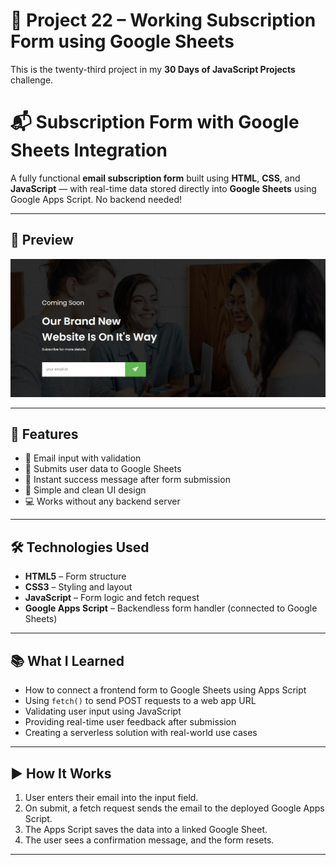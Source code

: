 # 🚀 Project 22 – Working Subscription Form using Google Sheets

This is the twenty-third project in my **30 Days of JavaScript Projects** challenge.

# 📬 Subscription Form with Google Sheets Integration

A fully functional **email subscription form** built using **HTML**, **CSS**, and **JavaScript** — with real-time data stored directly into **Google Sheets** using Google Apps Script. No backend needed!

---

## 📸 Preview

![Subscription Form Preview](./assets/ss.jpg)

---

## 🚀 Features

- 📩 Email input with validation
- 📄 Submits user data to Google Sheets
- 🔔 Instant success message after form submission
- 🧩 Simple and clean UI design
- 💻 Works without any backend server

---

## 🛠️ Technologies Used

- **HTML5** – Form structure
- **CSS3** – Styling and layout
- **JavaScript** – Form logic and fetch request
- **Google Apps Script** – Backendless form handler (connected to Google Sheets)

---

## 📚 What I Learned

- How to connect a frontend form to Google Sheets using Apps Script
- Using `fetch()` to send POST requests to a web app URL
- Validating user input using JavaScript
- Providing real-time user feedback after submission
- Creating a serverless solution with real-world use cases

---

## ▶️ How It Works

1. User enters their email into the input field.
2. On submit, a fetch request sends the email to the deployed Google Apps Script.
3. The Apps Script saves the data into a linked Google Sheet.
4. The user sees a confirmation message, and the form resets.

---
